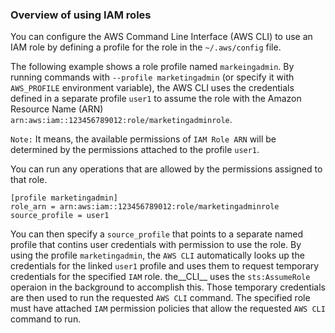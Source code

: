 ### Overview of using IAM roles
You can configure the AWS Command Line Interface (AWS CLI) to use an IAM role by defining a profile for the role in 
the `~/.aws/config` file.

The following example shows a role profile named `markeingadmin`. By running commands with `--profile marketingadmin`
(or specify it with `AWS_PROFILE` environment variable), the AWS CLI uses the credentials defined in a separate profile
`user1` to assume the role with the Amazon Resource Name (ARN) `arn:aws:iam::123456789012:role/marketingadminrole`.


`Note:` It means, the available permissions of `IAM Role ARN` will be determined by the permissions attached to 
the profile `user1`.

You can run any operations that are allowed by the permissions assigned to that role.
```
[profile marketingadmin]
role_arn = arn:aws:iam::123456789012:role/marketingadminrole
source_profile = user1
```
You can then specify a `source_profile` that points to a separate named profile that contins user credentials with 
permission to use the role. By using the profile `marketingadmin`, the `AWS CLI` automatically looks up the credentials
for the linked `user1` profile and uses them to request temporary credentials for the specified `IAM` role. the__CLI__
uses the `sts:AssumeRole` operaion in the background to accomplish this. Those temporary credentials are then used to 
run the requested `AWS CLI` command. The specified role must have attached `IAM` permission policies that allow the 
requested `AWS CLI` command to run. 

